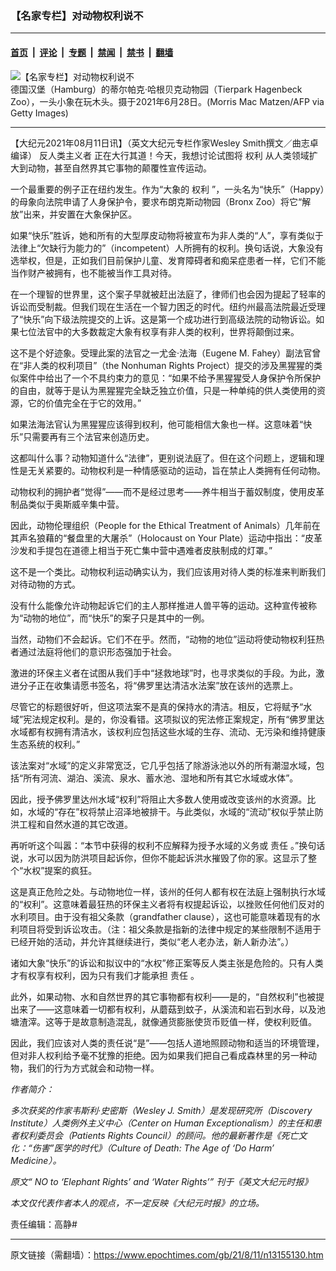 ### 【名家专栏】对动物权利说不

---

#### [首页](../../../..?n13155130) &nbsp;|&nbsp; [评论](../../../../../epoch-comment?n13155130) &nbsp;|&nbsp; [专题](../../../../../epoch-special?n13155130) &nbsp;|&nbsp; [禁闻](../../../../../epoch-news?n13155130) &nbsp;|&nbsp; [禁书](../../../../../books?n13155130) &nbsp;|&nbsp; [翻墙](https://github.com/gfw-breaker/nogfw/blob/master/README.md?n13155130)


<div><img alt="【名家专栏】对动物权利说不" class="attachment-djy_600_400 size-djy_600_400 wp-post-image" src="https://i.epochtimes.com/assets/uploads/2021/08/id13155134-GettyImages-1233696173-700x420-600x400.jpg"/>
<div class="caption">
 德国汉堡（Hamburg）的蒂尔帕克·哈根贝克动物园（Tierpark Hagenbeck Zoo），一头小象在玩木头。摄于2021年6月28日。(Morris Mac Matzen/AFP via Getty Images)
</div></div><hr/><div class="post_content" id="artbody" itemprop="articleBody">
 <!-- article content begin -->
 <p>
  【大纪元2021年08月11日讯】（英文大纪元专栏作家Wesley Smith撰文／曲志卓编译）
  <ok href="https://www.epochtimes.com/gb/tag/%E5%8F%8D%E4%BA%BA%E7%B1%BB%E4%B8%BB%E4%B9%89%E8%80%85.html">
   反人类主义者
  </ok>
  正在大行其道！今天，我想讨论试图将
  <ok href="https://www.epochtimes.com/gb/tag/%E6%9D%83%E5%88%A9.html">
   权利
  </ok>
  从人类领域扩大到动物，甚至自然界其它事物的颠覆性宣传运动。
 </p>
 <p>
  一个最重要的例子正在纽约发生。作为“大象的
  <ok href="https://www.epochtimes.com/gb/tag/%E6%9D%83%E5%88%A9.html">
   权利
  </ok>
  ”，一头名为“快乐”（Happy）的母象向法院申请了人身保护令，要求布朗克斯动物园（Bronx Zoo）将它“解放”出来，并安置在大象保护区。
 </p>
 <p>
  如果“快乐”胜诉，她和所有的大型厚皮动物将被宣布为非人类的“人”，享有类似于法律上“欠缺行为能力的”（incompetent）人所拥有的权利。换句话说，大象没有选举权，但是，正如我们目前保护儿童、发育障碍者和痴呆症患者一样，它们不能当作财产被拥有，也不能被当作工具对待。
 </p>
 <p>
  在一个理智的世界里，这个案子早就被赶出法庭了，律师们也会因为提起了轻率的诉讼而受制裁。但我们现在生活在一个智力困乏的时代。纽约州最高法院最近受理了“快乐”向下级法院提交的上诉。这是第一个成功进行到高级法院的动物诉讼。如果七位法官中的大多数裁定大象有权享有非人类的权利，世界将颠倒过来。
 </p>
 <p>
  这不是个好迹象。受理此案的法官之一尤金‧法海（Eugene M. Fahey）副法官曾在“非人类的权利项目”（the Nonhuman Rights Project）提交的涉及黑猩猩的类似案件中给出了一个不具约束力的意见：“如果不给予黑猩猩受人身保护令所保护的自由，就等于是认为黑猩猩完全缺乏独立价值，只是一种单纯的供人类使用的资源，它的价值完全在于它的效用。”
 </p>
 <p>
  如果法海法官认为黑猩猩应该得到权利，他可能相信大象也一样。这意味着“快乐”只需要再有三个法官来创造历史。
 </p>
 <p>
  这都叫什么事？动物知道什么“法律”，更别说法庭了。但在这个问题上，逻辑和理性是无关紧要的。动物权利是一种情感驱动的运动，旨在禁止人类拥有任何动物。
 </p>
 <p>
  动物权利的拥护者“觉得”——而不是经过思考——养牛相当于蓄奴制度，使用皮革制品类似于奥斯威辛集中营。
 </p>
 <p>
  因此，动物伦理组织（People for the Ethical Treatment of Animals）几年前在其声名狼藉的“餐盘里的大屠杀”（Holocaust on Your Plate）运动中指出：“皮革沙发和手提包在道德上相当于死亡集中营中遇难者皮肤制成的灯罩。”
 </p>
 <p>
  这不是一个类比。动物权利运动确实认为，我们应该用对待人类的标准来判断我们对待动物的方式。
 </p>
 <p>
  没有什么能像允许动物起诉它们的主人那样推进人兽平等的运动。这种宣传被称为“动物的地位”，而“快乐”的案子只是其中的一例。
 </p>
 <p>
  当然，动物们不会起诉。它们不在乎。然而，“动物的地位”运动将使动物权利狂热者通过法庭将他们的意识形态强加于社会。
 </p>
 <p>
  激进的环保主义者在试图从我们手中“拯救地球”时，也寻求类似的手段。为此，激进分子正在收集请愿书签名，将“佛罗里达清洁水法案”放在该州的选票上。
 </p>
 <p>
  尽管它的标题很好听，但这项法案不是真的保持水的清洁。相反，它将赋予“水域”宪法规定权利。是的，你没看错。这项拟议的宪法修正案规定，所有“佛罗里达水域都有权拥有清洁水，该权利应包括这些水域的生存、流动、无污染和维持健康生态系统的权利。”
 </p>
 <p>
  该法案对“水域”的定义非常宽泛，它几乎包括了除游泳池以外的所有潮湿水域，包括“所有河流、湖泊、溪流、泉水、蓄水池、湿地和所有其它水域或水体”。
 </p>
 <p>
  因此，授予佛罗里达州水域“权利”将阻止大多数人使用或改变该州的水资源。比如，水域的“存在”权将禁止沼泽地被排干。与此类似，水域的“流动”权似乎禁止防洪工程和自然水道的其它改道。
 </p>
 <p>
  再听听这个叫嚣：“本节中获得的权利不应解释为授予水域的义务或
  <ok href="https://www.epochtimes.com/gb/tag/%E8%B4%A3%E4%BB%BB.html">
   责任
  </ok>
  。”换句话说，水可以因为防洪项目起诉你，但你不能起诉洪水摧毁了你的家。这显示了整个“水权”提案的疯狂。
 </p>
 <p>
  这是真正危险之处。与动物地位一样，该州的任何人都有权在法庭上强制执行水域的“权利”。这意味着最狂热的环保主义者将有权提起诉讼，以挫败任何他们反对的水利项目。由于没有祖父条款（grandfather clause），这也可能意味着现有的水利项目将受到诉讼攻击。（注：祖父条款是指新的法律中规定的某些限制不适用于已经开始的活动，并允许其继续进行，类似“老人老办法，新人新办法”。）
 </p>
 <p>
  诸如大象“快乐”的诉讼和拟议中的“水权”修正案等反人类主张是危险的。只有人类才有权享有权利，因为只有我们才能承担
  <ok href="https://www.epochtimes.com/gb/tag/%E8%B4%A3%E4%BB%BB.html">
   责任
  </ok>
  。
 </p>
 <p>
  此外，如果动物、水和自然世界的其它事物都有权利——是的，“自然权利”也被提出来了——这意味着一切都有权利，从蘑菇到蚊子，从溪流和岩石到水母，以及池塘渣滓。这等于是故意制造混乱，就像通货膨胀使货币贬值一样，使权利贬值。
 </p>
 <p>
  因此，我们应该对人类的责任说“是”——包括人道地照顾动物和适当的环境管理，但对非人权利给予毫不犹豫的拒绝。因为如果我们把自己看成森林里的另一种动物，我们的行为方式就会和动物一样。
 </p>
 <p>
  <em>
   作者简介：
  </em>
 </p>
 <p>
  <em>
   多次获奖的作家韦斯利‧史密斯（Wesley J. Smith）是发现研究所（Discovery Institute）人类例外主义中心（Center on Human Exceptionalism）的主任和患者权利委员会（Patients Rights Council）的顾问。他的最新著作是《死亡文化：“伤害”医学的时代》（Culture of Death: The Age of ‘Do Harm’ Medicine）。
  </em>
 </p>
 <p>
  <em>
   原文“
   <ok href="https://www.theepochtimes.com/no-to-elephant-rights-and-water-rights_3937478.html">
    NO to ‘Elephant Rights’ and ‘Water Rights’”
   </ok>
   刊于《英文大纪元时报》
  </em>
 </p>
 <p>
  <em>
   本文仅代表作者本人的观点，不一定反映《大纪元时报》的立场。
  </em>
 </p>
 <p>
  责任编辑：高静#
 </p>
 <!-- article content end -->
 <div id="below_article_ad">
 </div>
</div>


---

原文链接（需翻墙）：https://www.epochtimes.com/gb/21/8/11/n13155130.htm